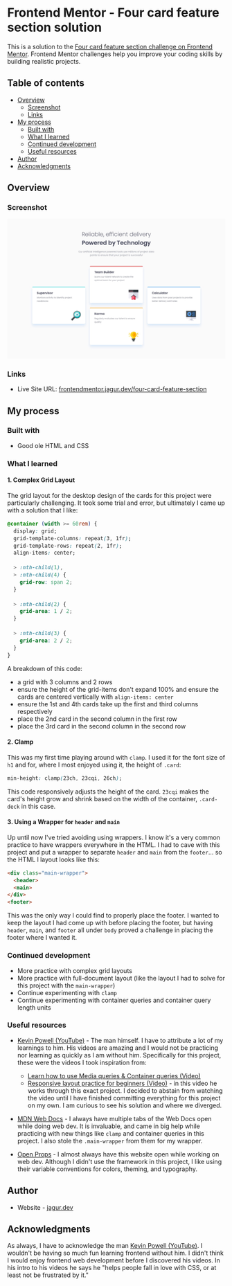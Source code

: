 # Frontend Mentor - Four card feature section solution

This is a solution to the [Four card feature section challenge on Frontend Mentor](https://www.frontendmentor.io/challenges/four-card-feature-section-weK1eFYK). Frontend Mentor challenges help you improve your coding skills by building realistic projects. 

## Table of contents

- [Overview](#overview)
  - [Screenshot](#screenshot)
  - [Links](#links)
- [My process](#my-process)
  - [Built with](#built-with)
  - [What I learned](#what-i-learned)
  - [Continued development](#continued-development)
  - [Useful resources](#useful-resources)
- [Author](#author)
- [Acknowledgments](#acknowledgments)

## Overview

### Screenshot

![](./screenshot.jpg)

### Links

- Live Site URL: [frontendmentor.jagur.dev/four-card-feature-section](https://frontendmentor.jagur.dev/four-card-feature-section)

## My process

### Built with

- Good ole HTML and CSS

### What I learned

#### 1. Complex Grid Layout
The grid layout for the desktop design of the cards for this project were particularly challenging. It took some trial and error, but ultimately I came up with a solution that I like:
```css
@container (width >= 60rem) {
  display: grid;
  grid-template-columns: repeat(3, 1fr);
  grid-template-rows: repeat(2, 1fr);
  align-items: center;

  > :nth-child(1),
  > :nth-child(4) {
    grid-row: span 2;
  }

  > :nth-child(2) {
    grid-area: 1 / 2;
  }

  > :nth-child(3) {
    grid-area: 2 / 2;
  }
}
```
A breakdown of this code:
- a grid with 3 columns and 2 rows
- ensure the height of the grid-items don't expand 100% and ensure the cards are centered vertically with `align-items: center`
- ensure the 1st and 4th cards take up the first and third columns respectively
- place the 2nd card in the second column in the first row
- place the 3rd card in the second column in the second row

#### 2. Clamp
This was my first time playing around with `clamp`. I used it for the font size of `h1` and for, where I most enjoyed using it, the height of `.card`:
```css
min-height: clamp(23ch, 23cqi, 26ch);
```
This code responsively adjusts the height of the card. `23cqi` makes the card's height grow and shrink based on the width of the container, `.card-deck` in this case. 

#### 3. Using a Wrapper for `header` and `main`
Up until now I've tried avoiding using wrappers. I know it's a very common practice to have wrappers everywhere in the HTML. I had to cave with this project and put a wrapper to separate `header` and `main` from the `footer`... so the HTML l layout looks like this:
```html
<div class="main-wrapper">
  <header>
  <main>
</div>
<footer>
```
This was the only way I could find to properly place the footer. I wanted to keep the layout I had come up with before placing the footer, but having `header`, `main`, and `footer` all under `body` proved a challenge in placing the footer where I wanted it.

### Continued development

- More practice with complex grid layouts
- More practice with full-document layout (like the layout I had to solve for this project with the `main-wrapper`)
- Continue experimenting with `clamp`
- Continue experimenting with container queries and container query length units

### Useful resources

- [Kevin Powell (YouTube)](https://www.youtube.com/@KevinPowell) - The man himself. I have to attribute a lot of my learnings to him. His videos are amazing and I would not be practicing nor learning as quickly as I am without him. Specifically for this project, these were the videos I took inspiration from:
  - [Learn how to use Media queries & Container queries (Video)](https://youtu.be/2rlWBZ17Wes?si=IvjZcMzNM9J_VuDg)
  - [Responsive layout practice for beginners (Video)](https://youtu.be/JFbxl_VmIx0?si=RKqHTSD2QsFxftyj) - in this video he works through this exact project. I decided to abstain from watching the video until I have finished committing everything for this project on my own. I am curious to see his solution and where we diverged.

- [MDN Web Docs](https://developer.mozilla.org/en-US/) - I always have multiple tabs of the Web Docs open while doing web dev. It is invaluable, and came in big help while practicing with new things like `clamp` and container queries in this project. I also stole the `.main-wrapper` from them for my wrapper.

- [Open Props](https://open-props.style) - I almost always have this website open while working on web dev. Although I didn't use the framework in this project, I like using their variable conventions for colors, theming, and typography.

## Author

- Website - [jagur.dev](https://jagur.dev)

## Acknowledgments

As always, I have to acknowledge the man [Kevin Powell (YouTube)](https://www.youtube.com/@KevinPowell). I wouldn't be having so much fun learning frontend without him. I didn't think I would enjoy frontend web development before I discovered his videos. In his intro to his videos he says he "helps people fall in love with CSS, or at least not be frustrated by it."
